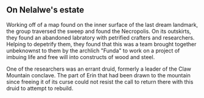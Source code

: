 
## On Nelalwe's estate  
Working off of a map found on the inner surface of the last dream landmark, the group 
traversed the sweep and found the Necropolis. On its outskirts, they found an abandoned 
labratory with petrified crafters and researchers. Helping to depetrify them, they found 
that this was a team brought together unbeknownst to them by the archlich "Funda" to 
work on a project of imbuing life and free will into constructs of wood and steel.  

One of the researchers was an errant druid, formerly a leader of the Claw Mountain conclave. 
The part of Erin that had been drawn to the mountain since freeing it of its curse could not 
resist the call to return there with this druid to attempt to rebuild. 





